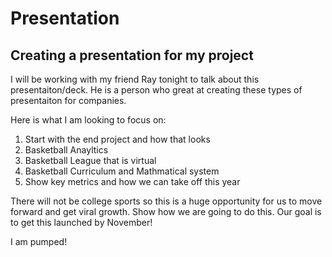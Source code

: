 # Presentation 

## Creating a presentation for my project 

I will be working with my friend Ray tonight to talk about this presentaiton/deck. He is a person who great at creating these types of presentaiton for companies. 

Here is what I am looking to focus on:

1. Start with the end project and how that looks
2. Basketball Anayltics 
3. Basketball League that is virtual 
4. Basketball Curriculum and Mathmatical system 
5. Show key metrics and how we can take off this year 


There will not be college sports so this is a huge opportunity for us to move forward and get viral growth.  Show how we are going to do this.  Our goal is to get this launched by November! 

I am pumped! 

